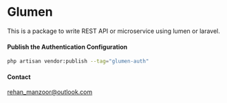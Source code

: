 # Glumen

This is a package to write REST API or microservice 
using lumen or laravel.

#### Publish the Authentication Configuration

```bash
php artisan vendor:publish --tag="glumen-auth"
```

#### Contact
[rehan_manzoor@outlook.com](mailto://rehan_manzoor@outlook.com)